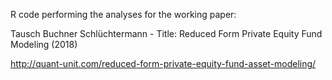 R code performing the analyses for the working paper:

Tausch Buchner Schlüchtermann - Title: Reduced Form Private Equity Fund Modeling (2018)

http://quant-unit.com/reduced-form-private-equity-fund-asset-modeling/